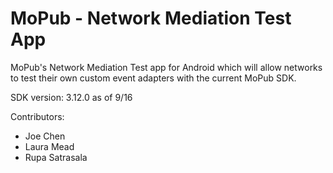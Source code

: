 # MoPub - Network Mediation Test App

MoPub's Network Mediation Test app for Android which will allow networks to test their own custom event adapters with the current MoPub SDK. 

SDK version: 3.12.0 as of 9/16

Contributors:

* Joe Chen
* Laura Mead
* Rupa Satrasala